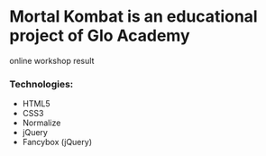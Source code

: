 # Mortal Kombat is an educational project of Glo Academy
online workshop result
### Technologies: 
- HTML5
- CSS3
- Normalize
- jQuery
- Fancybox (jQuery)
